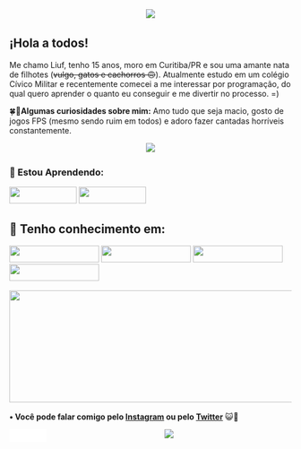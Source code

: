   <div align="center">
<img src="https://user-images.githubusercontent.com/102816097/163693668-56d86d5a-7eb4-46fc-b970-53e41138965c.gif" width="400px" />
</div>
 

## ¡Hola a todos!
Me chamo Liuf, tenho 15 anos, moro em Curitiba/PR e sou uma amante nata de filhotes (~~vulgo, gatos e cachorros 🙃~~). Atualmente estudo em um colégio Cívico Militar e recentemente comecei a me interessar por programação, do qual quero aprender o quanto eu conseguir e me divertir no processo. =)

🍀🍃**Algumas curiosidades sobre mim:** Amo tudo que seja macio, gosto de jogos FPS (mesmo sendo ruim em todos) e adoro fazer cantadas horríveis constantemente.

<div align="center">
<img src="https://user-images.githubusercontent.com/102816097/163693734-8255c0ea-c95a-4487-9b8f-55092eaba2c3.gif" width="300px" />
</div>

### 📖 Estou Aprendendo:

<img src="https://img.shields.io/badge/Scratch-4D97FF?style=for-the-badge&logo=Scratch&logoColor=white" width="120" height="30"/> <img src="https://img.shields.io/badge/GitHub-100000?style=for-the-badge&logo=github&logoColor=white" width="120" height="30"/>

## 💭 Tenho conhecimento em:

<img src="https://img.shields.io/badge/Microsoft_Office-D83B01?style=for-the-badge&logo=microsoft-office&logoColor=white" width="160" height="30"/> <img src="https://img.shields.io/badge/Microsoft_PowerPoint-B7472A?style=for-the-badge&logo=microsoft-powerpoint&logoColor=white" width="160" height="30"/> <img src="https://img.shields.io/badge/Microsoft_Excel-217346?style=for-the-badge&logo=microsoft-excel&logoColor=white" width="160" height="30"/> <img src="https://img.shields.io/badge/Microsoft_Word-2B579A?style=for-the-badge&logo=microsoft-word&logoColor=white" width="160" height="30"/>

  <div align="center">
<img src="https://user-images.githubusercontent.com/102816097/163694457-5815e997-f863-4d50-a119-d29c4ebaec40.gif"  width="1010" height="200"/>
</div>
 
**• Você pode falar comigo pelo <a href="https://www.instagram.com/m.iihyu/" rel="nofollow">Instagram</a> ou pelo <a href="https://twitter.com/DoceDoLixo" rel="nofollow">Twitter</a>** 😺🌾

<a href="https://www.instagram.com/m.iihyu/" rel="nofollow"><img align="left" alt="Instagram" width="22px" src="https://github.com/Aakarsh-B/trying-repos/raw/master/insta.svg" style="max-width: 100%;">
<a href="https://twitter.com/DoceDoLixo" rel="nofollow"><img align="left" alt="Twitter" width="22px" src="https://github.com/Aakarsh-B/trying-repos/raw/master/twitter.svg" style="max-width: 100%;">
</a>
<a href="https://www.linkedin.com/in/ketlin-vaz-pereira-ferraz-018a05235/" rel="nofollow"><img align="left" alt="LinkedIn" width="22px" src="https://github.com/Aakarsh-B/trying-repos/raw/master/linkedin.svg" style="max-width: 100%;">
</a>

  <div align="center">
<img src="https://user-images.githubusercontent.com/102816097/163695251-7e7925b8-5237-4971-ac7e-1750a25b6afc.gif" width="200px" />
</div>
 
